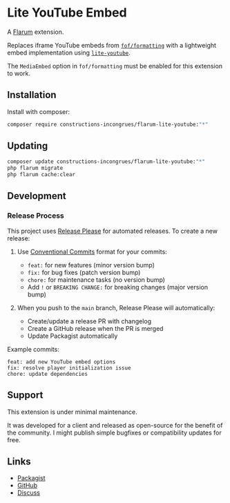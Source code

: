 # Lite YouTube Embed

A [Flarum](http://flarum.org) extension.

Replaces iframe YouTube embeds from [`fof/formatting`](https://github.com/FriendsOfFlarum/formatting) with a lightweight embed implementation using [`lite-youtube`](https://github.com/justinribeiro/lite-youtube).

The `MediaEmbed` option in `fof/formatting` must be enabled for this extension to work.

## Installation

Install with composer:

```sh
composer require constructions-incongrues/flarum-lite-youtube:"*"
```

## Updating

```sh
composer update constructions-incongrues/flarum-lite-youtube:"*"
php flarum migrate
php flarum cache:clear
```

## Development

### Release Process

This project uses [Release Please](https://github.com/googleapis/release-please) for automated releases. To create a new release:

1. Use [Conventional Commits](https://www.conventionalcommits.org/) format for your commits:
   - `feat:` for new features (minor version bump)
   - `fix:` for bug fixes (patch version bump)
   - `chore:` for maintenance tasks (no version bump)
   - Add `!` or `BREAKING CHANGE:` for breaking changes (major version bump)

2. When you push to the `main` branch, Release Please will automatically:
   - Create/update a release PR with changelog
   - Create a GitHub release when the PR is merged
   - Update Packagist automatically

Example commits:
```
feat: add new YouTube embed options
fix: resolve player initialization issue
chore: update dependencies
```

## Support
This extension is under minimal maintenance.

It was developed for a client and released as open-source for the benefit of the community.
I might publish simple bugfixes or compatibility updates for free.

## Links

- [Packagist](https://packagist.org/packages/sycho/flarum-lite-youtube)
- [GitHub](https://github.com/SychO9/flarum-lite-youtube)
- [Discuss](https://discuss.flarum.org/d/31817-lite-youtube-embed/5)
